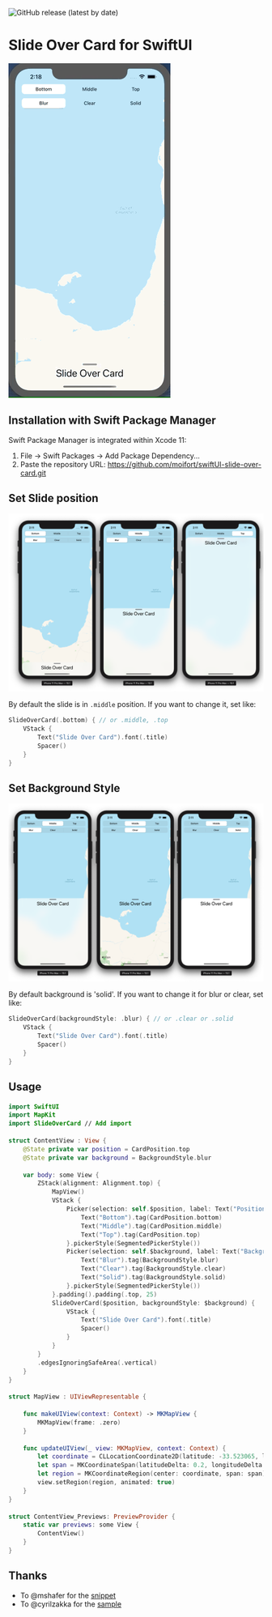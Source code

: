 ![GitHub release (latest by date)](https://img.shields.io/github/v/release/moifort/swiftUI-slide-over-card)
# Slide Over Card for SwiftUI

![sample](./static/sample.gif)

## Installation with Swift Package Manager

Swift Package Manager is integrated within Xcode 11:

1. File → Swift Packages → Add Package Dependency...
2. Paste the repository URL: https://github.com/moifort/swiftUI-slide-over-card.git

## Set Slide position

![sample](./static/sample-position.png)

By default the slide is in `.middle` position. If you want to change it, set like:

```swift
SlideOverCard(.bottom) { // or .middle, .top
    VStack {
        Text("Slide Over Card").font(.title)
        Spacer()
    }
}
```

## Set Background Style

![sample](./static/sample-background.png)

By default background is 'solid'. If you want to change it for blur or clear, set like:

```swift
SlideOverCard(backgroundStyle: .blur) { // or .clear or .solid
    VStack {
        Text("Slide Over Card").font(.title)
        Spacer()
    }
}
```

## Usage

```swift
import SwiftUI
import MapKit
import SlideOverCard // Add import

struct ContentView : View {
    @State private var position = CardPosition.top
    @State private var background = BackgroundStyle.blur
    
    var body: some View {
        ZStack(alignment: Alignment.top) {
            MapView()
            VStack {
                Picker(selection: self.$position, label: Text("Position")) {
                    Text("Bottom").tag(CardPosition.bottom)
                    Text("Middle").tag(CardPosition.middle)
                    Text("Top").tag(CardPosition.top)
                }.pickerStyle(SegmentedPickerStyle())
                Picker(selection: self.$background, label: Text("Background")) {
                    Text("Blur").tag(BackgroundStyle.blur)
                    Text("Clear").tag(BackgroundStyle.clear)
                    Text("Solid").tag(BackgroundStyle.solid)
                }.pickerStyle(SegmentedPickerStyle())
            }.padding().padding(.top, 25)
            SlideOverCard($position, backgroundStyle: $background) {
                VStack {
                    Text("Slide Over Card").font(.title)
                    Spacer()
                }
            }
        }
        .edgesIgnoringSafeArea(.vertical)
    }
}

struct MapView : UIViewRepresentable {
    
    func makeUIView(context: Context) -> MKMapView {
        MKMapView(frame: .zero)
    }
    
    func updateUIView(_ view: MKMapView, context: Context) {
        let coordinate = CLLocationCoordinate2D(latitude: -33.523065, longitude: 151.394551)
        let span = MKCoordinateSpan(latitudeDelta: 0.2, longitudeDelta: 0.2)
        let region = MKCoordinateRegion(center: coordinate, span: span)
        view.setRegion(region, animated: true)
    }
}

struct ContentView_Previews: PreviewProvider {
    static var previews: some View {
        ContentView()
    }
}

```

## Thanks

* To @mshafer for the [snippet](https://gist.github.com/mshafer/7e05d0a120810a9eb49d3589ce1f6f40)
* To @cyrilzakka for the [sample](https://github.com/cyrilzakka/SwiftUIModal)
